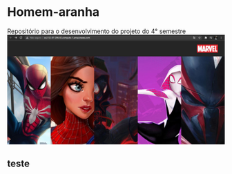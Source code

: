 # Homem-aranha
Repositório para o desenvolvimento do projeto do 4° semestre
![home](https://github.com/Dayane-Meira/miranha/blob/master/homem-aranha/public/imgs/projetomiranha.JPG)

## teste
